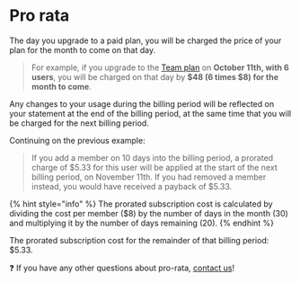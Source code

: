 # Pro rata

The day you upgrade to a paid plan, you will be charged the price of your plan for the month to come on that day.

> For example, if you upgrade to the [Team plan](plans.md#team-plan) on **October 11th, with 6 users**, you will be charged on that day by **$48 (6 times $8) for the month to come**.

Any changes to your usage during the billing period will be reflected on your statement at the end of the billing period, at the same time that you will be charged for the next billing period.

Continuing on the previous example:

> If you add a member on 10 days into the billing period, a prorated charge of $5.33 for this user will be applied at the start of the next billing period, on November 11th. If you had removed a member instead, you would have received a payback of $5.33.

{% hint style="info" %}
The prorated subscription cost is calculated by dividing the cost per member ($8) by the number of days in the month (30) and multiplying it by the number of days remaining (20).
{% endhint %}

The prorated subscription cost for the remainder of that billing period: $5.33.

❓ If you have any other questions about pro-rata, [contact us](mailto:%20support@gitbook.com)!
